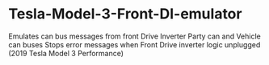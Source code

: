 # Tesla-Model-3-Front-DI-emulator
Emulates can bus messages from front Drive Inverter
Party can and Vehicle can buses
Stops error messages when Front Drive inverter logic unplugged (2019 Tesla Model 3 Performance)
